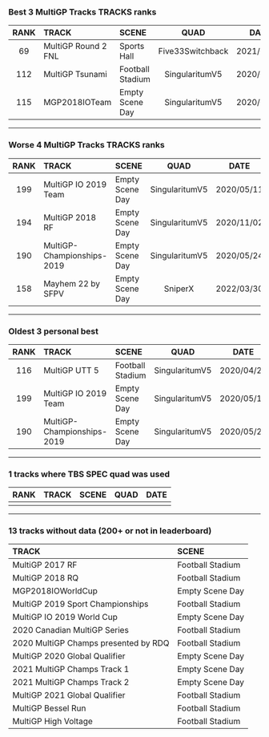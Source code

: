 ### Best 3 MultiGP Tracks TRACKS ranks
|RANK|TRACK|SCENE|QUAD|DATE|
|:---:|:---|:---|:---:|:---:|
|69|MultiGP Round 2 FNL|Sports Hall|Five33Switchback|2021/09/16|
|112|MultiGP Tsunami|Football Stadium|SingularitumV5|2020/08/15|
|115|MGP2018IOTeam|Empty Scene Day|SingularitumV5|2020/07/27|
---
### Worse 4 MultiGP Tracks TRACKS ranks
|RANK|TRACK|SCENE|QUAD|DATE|
|:---:|:---|:---|:---:|:---:|
|199|MultiGP IO 2019 Team|Empty Scene Day|SingularitumV5|2020/05/11|
|194|MultiGP 2018 RF|Empty Scene Day|SingularitumV5|2020/11/02|
|190|MultiGP-Championships-2019|Empty Scene Day|SingularitumV5|2020/05/24|
|158|Mayhem 22 by SFPV|Empty Scene Day|SniperX|2022/03/30|
---
### Oldest 3 personal best
|RANK|TRACK|SCENE|QUAD|DATE|
|:---:|:---|:---|:---:|:---:|
|116|MultiGP UTT 5|Football Stadium|SingularitumV5|2020/04/26|
|199|MultiGP IO 2019 Team|Empty Scene Day|SingularitumV5|2020/05/11|
|190|MultiGP-Championships-2019|Empty Scene Day|SingularitumV5|2020/05/24|
---
### 1 tracks where TBS SPEC quad was used
|RANK|TRACK|SCENE|QUAD|DATE|
|:---:|:---|:---|:---:|:---:|
||||||
---
### 13 tracks without data (200+ or not in leaderboard)
|TRACK|SCENE|
|:---|:---|
|MultiGP 2017 RF|Football Stadium|
|MultiGP 2018 RQ|Football Stadium|
|MGP2018IOWorldCup|Empty Scene Day|
|MultiGP 2019 Sport Championships|Football Stadium|
|MultiGP IO 2019 World Cup|Empty Scene Day|
|2020 Canadian MultiGP Series|Football Stadium|
|2020 MultiGP Champs presented by RDQ|Football Stadium|
|MultiGP 2020 Global Qualifier|Empty Scene Day|
|2021 MultiGP Champs Track 1|Empty Scene Day|
|2021 MultiGP Champs Track 2|Empty Scene Day|
|MultiGP 2021 Global Qualifier|Football Stadium|
|MultiGP Bessel Run|Football Stadium|
|MultiGP High Voltage|Football Stadium|
